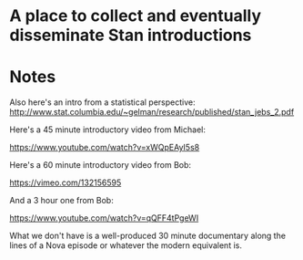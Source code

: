 # A place to collect and eventually disseminate Stan introductions

# Notes 

Also here's an intro from a statistical perspective:
http://www.stat.columbia.edu/~gelman/research/published/stan_jebs_2.pdf

Here's a 45 minute introductory video from Michael:

  https://www.youtube.com/watch?v=xWQpEAyI5s8

Here's a 60 minute introductory video from Bob:

  https://vimeo.com/132156595

And a 3 hour one from Bob:

  https://www.youtube.com/watch?v=qQFF4tPgeWI

What we don't have is a well-produced 30 minute documentary
along the lines of a Nova episode or whatever the modern
equivalent is.